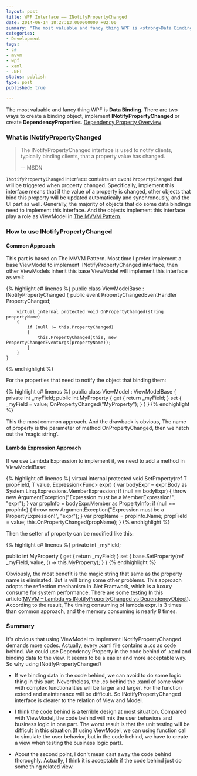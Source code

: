```yaml
---
layout: post
title: WPF Interface —— INotifyPropertyChanged
date: 2014-06-14 18:27:13.000000000 +02:00
summary: "The most valuable and fancy thing WPF is <strong>Data Binding</strong>. There are two ways to create a binding object, implement <strong>INotifyPropertyChanged</strong> or create <strong>DependencyProperties</strong>."
categories:
- Development
tags:
- c#
- mvvm
- wpf
- xaml
- .NET
status: publish
type: post
published: true

---
```


The most valuable and fancy thing WPF is **Data Binding**. There are two ways to create a binding object, implement **INotifyPropertyChanged** or create **DependencyProperties**. [Dependency Property Overview](http://msdn.microsoft.com/en-us/library/ms752914.aspx)



### What is INotifyPropertyChanged

> The INotifyPropertyChanged interface is used to notify clients, typically binding clients, that a property value has changed. 
>
> -- MSDN

`INotifyPropertyChanged` interface contains an event `PropertyChanged` that will be triggered when property changed. Specifically, implement this interface means that if the value of a property is changed, other objects that bind this property will be updated automatically and synchronously, and the UI part as well. Generally, the majority of objects that do some data bindings need to implement this interface. And the objects implement this interface play a role as ViewModel in [The MVVM Pattern](http://msdn.microsoft.com/en-us/library/hh848246.aspx).



### How to use INotifyPropertyChanged

#### Common Approach

This part is based on The MVVM Pattern. Most time I prefer implement a base ViewModel to implement  INotifyPropertyChanged interface, then other ViewModels inherit this base ViewModel will implement this interface as well:

{% highlight c# linenos %}
public class ViewModelBase : INotifyPropertyChanged
    {
        public event PropertyChangedEventHandler PropertyChanged;

        virtual internal protected void OnPropertyChanged(string propertyName)
        {
            if (null != this.PropertyChanged)
            {
                this.PropertyChanged(this, new PropertyChangedEventArgs(propertyName));
            }
        }
    }
{% endhighlight %}

For the properties that need to notify the object that binding them:

{% highlight c# linenos %}
public class ViewModel : ViewModelBase
    {
        private int _myField;
        public int MyProperty
        {
            get { return _myField; }
            set
            {
                _myField = value;
                OnPropertyChanged("MyProperty");
            }
        }
    }
{% endhighlight %}

This the most common approach. And the drawback is obvious, The name of property is the parameter of method OnPropertyChanged, then we hatch out the 'magic string'.



#### Lambda Expression Approach

If we use Lambda Expression to implement it, we need to add a method in ViewModelBase:

{% highlight c# linenos %}
virtual internal protected void SetProperty<T>(ref T propField, T value, Expression<Func<T>> expr)
{
    var bodyExpr = expr.Body as System.Linq.Expressions.MemberExpression;
    if (null == bodyExpr)
    {
        throw new ArgumentException("Expression must be a MemberExpression!", "expr");
    }
    var propInfo = bodyExpr.Member as PropertyInfo;
    if (null == propInfo)
    {
        throw new ArgumentException("Expression must be a PropertyExpression!", "expr");
    }
    var propName = propInfo.Name;
    propField = value;
    this.OnPropertyChanged(propName);
}
{% endhighlight %}

Then the setter of property can be modified like this:

{% highlight c# linenos %}
private int _myField;

public int MyProperty
{
    get { return _myField; }
    set { base.SetProperty(ref _myField, value, () => this.MyProperty); }
}
{% endhighlight %}

Obviously, the most benefit is the magic string that same as the property name is eliminated. But is will bring some other problems. This approach adopts the reflection mechanism in .Net Framwork, which is a luxury consume for system performance. There are some testing In this article([MVVM – Lambda vs INotifyPropertyChanged vs DependencyObject](http://blog.quantumbitdesigns.com/2010/01/26/mvvm-lambda-vs-inotifypropertychanged-vs-dependencyobject/)). According to the result, The timing consuming of lambda expr. is 3 times than common approach, and the memory consuming is nearly 8 times.



### Summary

It's obvious that using ViewModel to implement INotifyPropertyChanged demands more codes. Actually, every .xaml file contains a .cs as code behind. We could use Dependency Property in the code behind of .xaml and binding data to the view. It seems to be a easier and more acceptable way. So why using INotifyPropertyChanged?

* If we binding data in the code behind, we can avoid to do some logic thing in this part. Nevertheless, the .cs behind the .xaml of some view with complex functionalities will be larger and larger. For the function extend and maintenance will be difficult. So INotifyPropertyChanged interface is clearer to the relation of View and Model.

* I think the code behind is a terrible design at most situation. Compared with ViewModel, the code behind will mix the user behaviors and business logic in one part. The worst result is that the unit testing will be difficult in this situation.(If using ViewModel, we can using function call to simulate the user behavior, but in the code behind, we have to create a view when testing the business logic part).

* About the second point, I don't mean cast away the code behind thoroughly. Actually, I think it is acceptable if the code behind just do some thing related view.